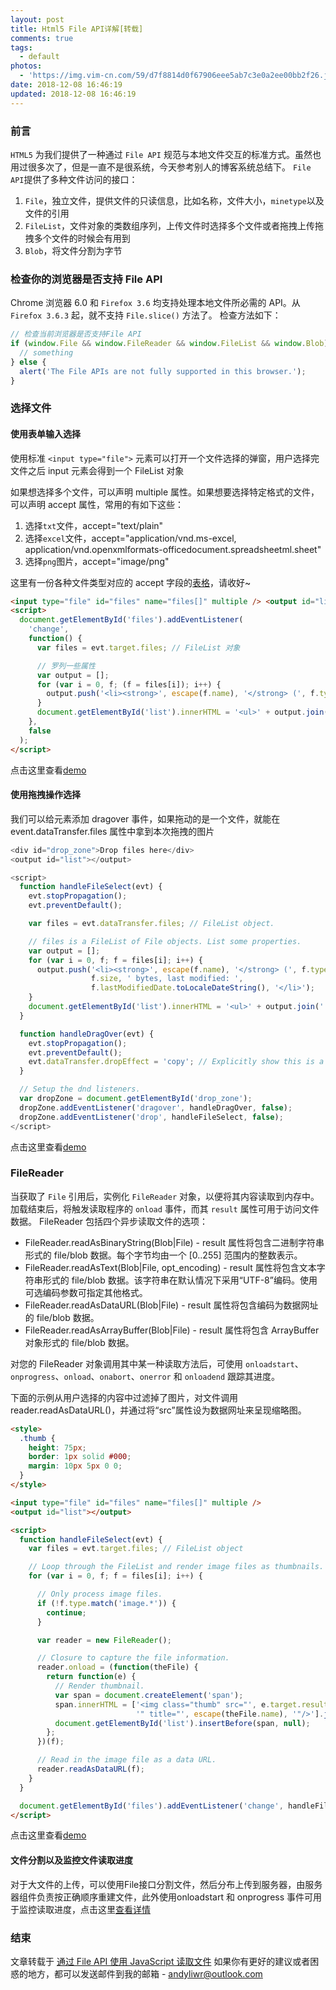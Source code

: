 ```yaml
---
layout: post
title: Html5 File API详解[转载]
comments: true
tags:
  - default
photos:
  - 'https://img.vim-cn.com/59/d7f8814d0f67906eee5ab7c3e0a2ee00bb2f26.jpg'
date: 2018-12-08 16:46:19
updated: 2018-12-08 16:46:19
---
```


### 前言

`HTML5` 为我们提供了一种通过 `File API` 规范与本地文件交互的标准方式。虽然也用过很多次了，但是一直不是很系统，今天参考别人的博客系统总结下。
`File API`提供了多种文件访问的接口：

1. `File`，独立文件，提供文件的只读信息，比如名称，文件大小，`minetype`以及文件的引用
2. `FileList`，文件对象的类数组序列，上传文件时选择多个文件或者拖拽上传拖拽多个文件的时候会有用到
3. `Blob`，将文件分割为字节

### 检查你的浏览器是否支持 File API

Chrome 浏览器 6.0 和 `Firefox 3.6` 均支持处理本地文件所必需的 API。从 `Firefox 3.6.3` 起，就不支持 `File.slice()` 方法了。
检查方法如下：

```js
// 检查当前浏览器是否支持File API
if (window.File && window.FileReader && window.FileList && window.Blob) {
  // something
} else {
  alert('The File APIs are not fully supported in this browser.');
}
```

### 选择文件

#### 使用表单输入选择

使用标准 `<input type="file">` 元素可以打开一个文件选择的弹窗，用户选择完文件之后 input 元素会得到一个 FileList 对象

如果想选择多个文件，可以声明 multiple 属性。如果想要选择特定格式的文件，可以声明 accept 属性，常用的有如下这些：

1. 选择`txt`文件，accept="text/plain"
2. 选择`excel`文件，accept="application/vnd.ms-excel, application/vnd.openxmlformats-officedocument.spreadsheetml.sheet"
3. 选择`png`图片，accept="image/png"

这里有一份各种文件类型对应的 accept 字段的[表格](https://file.lantingshucheng.com/1544260274522.txt)，请收好~

```html index.html
<input type="file" id="files" name="files[]" multiple /> <output id="list"></output>
<script>
  document.getElementById('files').addEventListener(
    'change',
    function() {
      var files = evt.target.files; // FileList 对象

      // 罗列一些属性
      var output = [];
      for (var i = 0, f; (f = files[i]); i++) {
        output.push('<li><strong>', escape(f.name), '</strong> (', f.type || 'n/a', ') - ', f.size, ' bytes, last modified: ', f.lastModifiedDate.toLocaleDateString(), '</li>');
      }
      document.getElementById('list').innerHTML = '<ul>' + output.join('') + '</ul>';
    },
    false
  );
</script>
```

点击这里查看[demo](https://codepen.io/Andyliwr/pen/LMPMEQ)

#### 使用拖拽操作选择

我们可以给元素添加 dragover 事件，如果拖动的是一个文件，就能在 event.dataTransfer.files 属性中拿到本次拖拽的图片

```js index.html
<div id="drop_zone">Drop files here</div>
<output id="list"></output>

<script>
  function handleFileSelect(evt) {
    evt.stopPropagation();
    evt.preventDefault();

    var files = evt.dataTransfer.files; // FileList object.

    // files is a FileList of File objects. List some properties.
    var output = [];
    for (var i = 0, f; f = files[i]; i++) {
      output.push('<li><strong>', escape(f.name), '</strong> (', f.type || 'n/a', ') - ',
                  f.size, ' bytes, last modified: ',
                  f.lastModifiedDate.toLocaleDateString(), '</li>');
    }
    document.getElementById('list').innerHTML = '<ul>' + output.join('') + '</ul>';
  }

  function handleDragOver(evt) {
    evt.stopPropagation();
    evt.preventDefault();
    evt.dataTransfer.dropEffect = 'copy'; // Explicitly show this is a copy.
  }

  // Setup the dnd listeners.
  var dropZone = document.getElementById('drop_zone');
  dropZone.addEventListener('dragover', handleDragOver, false);
  dropZone.addEventListener('drop', handleFileSelect, false);
</script>
```

点击这里查看[demo](https://codepen.io/Andyliwr/pen/KbPbVV)

### FileReader
当获取了 `File` 引用后，实例化 `FileReader` 对象，以便将其内容读取到内存中。加载结束后，将触发读取程序的 `onload` 事件，而其 `result` 属性可用于访问文件数据。
FileReader 包括四个异步读取文件的选项：
+ FileReader.readAsBinaryString(Blob|File) - result 属性将包含二进制字符串形式的 file/blob 数据。每个字节均由一个 [0..255] 范围内的整数表示。
+ FileReader.readAsText(Blob|File, opt_encoding) - result 属性将包含文本字符串形式的 file/blob 数据。该字符串在默认情况下采用“UTF-8”编码。使用可选编码参数可指定其他格式。
+ FileReader.readAsDataURL(Blob|File) - result 属性将包含编码为数据网址的 file/blob 数据。
+ FileReader.readAsArrayBuffer(Blob|File) - result 属性将包含 ArrayBuffer 对象形式的 file/blob 数据。
  
对您的 FileReader 对象调用其中某一种读取方法后，可使用 `onloadstart`、`onprogress`、`onload`、`onabort`、`onerror` 和 `onloadend` 跟踪其进度。

下面的示例从用户选择的内容中过滤掉了图片，对文件调用 reader.readAsDataURL()，并通过将“src”属性设为数据网址来呈现缩略图。

```html index.html
<style>
  .thumb {
    height: 75px;
    border: 1px solid #000;
    margin: 10px 5px 0 0;
  }
</style>

<input type="file" id="files" name="files[]" multiple />
<output id="list"></output>

<script>
  function handleFileSelect(evt) {
    var files = evt.target.files; // FileList object

    // Loop through the FileList and render image files as thumbnails.
    for (var i = 0, f; f = files[i]; i++) {

      // Only process image files.
      if (!f.type.match('image.*')) {
        continue;
      }

      var reader = new FileReader();

      // Closure to capture the file information.
      reader.onload = (function(theFile) {
        return function(e) {
          // Render thumbnail.
          var span = document.createElement('span');
          span.innerHTML = ['<img class="thumb" src="', e.target.result,
                            '" title="', escape(theFile.name), '"/>'].join('');
          document.getElementById('list').insertBefore(span, null);
        };
      })(f);

      // Read in the image file as a data URL.
      reader.readAsDataURL(f);
    }
  }

  document.getElementById('files').addEventListener('change', handleFileSelect, false);
</script>
```
点击这里查看[demo](https://codepen.io/Andyliwr/pen/dwojPx)

#### 文件分割以及监控文件读取进度
对于大文件的上传，可以使用File接口分割文件，然后分布上传到服务器，由服务器组件负责按正确顺序重建文件，此外使用onloadstart 和 onprogress 事件可用于监控读取进度，点击这里[查看详情](https://www.html5rocks.com/zh/tutorials/file/dndfiles/)

### 结束
文章转载于 [通过 File API 使用 JavaScript 读取文件](https://www.html5rocks.com/zh/tutorials/file/dndfiles/)
如果你有更好的建议或者困惑的地方，都可以发送邮件到我的邮箱 - [andyliwr@outlook.com](andyliwr@outlook.com)
